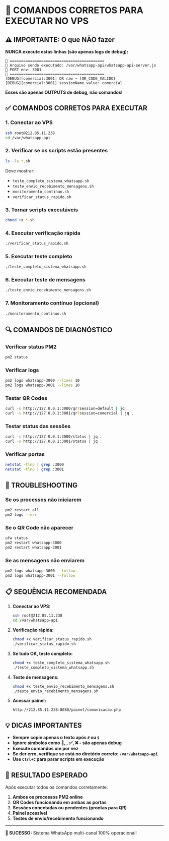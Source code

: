 # 🎯 COMANDOS CORRETOS PARA EXECUTAR NO VPS

## ⚠️ IMPORTANTE: O que NÃO fazer

**NUNCA execute estas linhas (são apenas logs de debug):**
```
🚩 ==========================================
🚩 Arquivo sendo executado: /var/whatsapp-api/whatsapp-api-server.js
🚩 PORT env: 3001
🚩 ==========================================
[DEBUG][comercial:3001] QR raw → [QR_CODE_VALIDO]
[DEBUG][comercial:3001] sessionName value: comercial
```

**Esses são apenas OUTPUTS de debug, não comandos!**

## ✅ COMANDOS CORRETOS PARA EXECUTAR

### 1. Conectar ao VPS
```bash
ssh root@212.85.11.238
cd /var/whatsapp-api
```

### 2. Verificar se os scripts estão presentes
```bash
ls -la *.sh
```

Deve mostrar:
- `teste_completo_sistema_whatsapp.sh`
- `teste_envio_recebimento_mensagens.sh`
- `monitoramento_continuo.sh`
- `verificar_status_rapido.sh`

### 3. Tornar scripts executáveis
```bash
chmod +x *.sh
```

### 4. Executar verificação rápida
```bash
./verificar_status_rapido.sh
```

### 5. Executar teste completo
```bash
./teste_completo_sistema_whatsapp.sh
```

### 6. Executar teste de mensagens
```bash
./teste_envio_recebimento_mensagens.sh
```

### 7. Monitoramento contínuo (opcional)
```bash
./monitoramento_continuo.sh
```

## 🔍 COMANDOS DE DIAGNÓSTICO

### Verificar status PM2
```bash
pm2 status
```

### Verificar logs
```bash
pm2 logs whatsapp-3000 --lines 10
pm2 logs whatsapp-3001 --lines 10
```

### Testar QR Codes
```bash
curl -s http://127.0.0.1:3000/qr?session=default | jq .
curl -s http://127.0.0.1:3001/qr?session=comercial | jq .
```

### Testar status das sessões
```bash
curl -s http://127.0.0.1:3000/status | jq .
curl -s http://127.0.0.1:3001/status | jq .
```

### Verificar portas
```bash
netstat -tlnp | grep :3000
netstat -tlnp | grep :3001
```

## 🚨 TROUBLESHOOTING

### Se os processos não iniciarem
```bash
pm2 restart all
pm2 logs --err
```

### Se o QR Code não aparecer
```bash
ufw status
pm2 restart whatsapp-3000
pm2 restart whatsapp-3001
```

### Se as mensagens não enviarem
```bash
pm2 logs whatsapp-3000 --follow
pm2 logs whatsapp-3001 --follow
```

## 📋 SEQUÊNCIA RECOMENDADA

1. **Conectar ao VPS:**
   ```bash
   ssh root@212.85.11.238
   cd /var/whatsapp-api
   ```

2. **Verificação rápida:**
   ```bash
   chmod +x verificar_status_rapido.sh
   ./verificar_status_rapido.sh
   ```

3. **Se tudo OK, teste completo:**
   ```bash
   chmod +x teste_completo_sistema_whatsapp.sh
   ./teste_completo_sistema_whatsapp.sh
   ```

4. **Teste de mensagens:**
   ```bash
   chmod +x teste_envio_recebimento_mensagens.sh
   ./teste_envio_recebimento_mensagens.sh
   ```

5. **Acessar painel:**
   ```
   http://212.85.11.238:8080/painel/comunicacao.php
   ```

## 💡 DICAS IMPORTANTES

- **Sempre copie apenas o texto após `#` ou `$`**
- **Ignore símbolos como 🚩, , ✅, ❌ - são apenas debug**
- **Execute comandos um por vez**
- **Se der erro, verifique se está no diretório correto: `/var/whatsapp-api`**
- **Use `Ctrl+C` para parar scripts em execução**

## 🎯 RESULTADO ESPERADO

Após executar todos os comandos corretamente:

1. **Ambos os processos PM2 online**
2. **QR Codes funcionando em ambas as portas**
3. **Sessões conectadas ou pendentes (prontas para QR)**
4. **Painel acessível**
5. **Testes de envio/recebimento funcionando**

---

**🎉 SUCESSO:** Sistema WhatsApp multi-canal 100% operacional! 